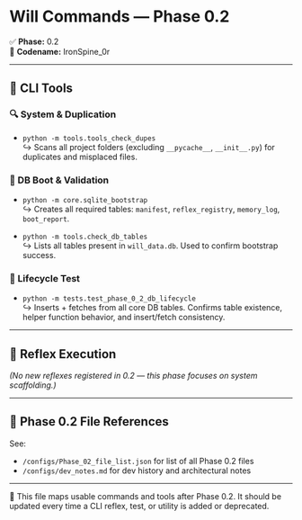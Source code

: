 # Will Commands — Phase 0.2

✅ **Phase:** 0.2  
🧠 **Codename:** IronSpine_0r

---

## 🧰 CLI Tools

### 🔍 System & Duplication
- `python -m tools.tools_check_dupes`  
  ↪️ Scans all project folders (excluding `__pycache__`, `__init__.py`) for duplicates and misplaced files.

### 🧱 DB Boot & Validation
- `python -m core.sqlite_bootstrap`  
  ↪️ Creates all required tables: `manifest`, `reflex_registry`, `memory_log`, `boot_report`.

- `python -m tools.check_db_tables`  
  ↪️ Lists all tables present in `will_data.db`. Used to confirm bootstrap success.

### 🧪 Lifecycle Test
- `python -m tests.test_phase_0_2_db_lifecycle`  
  ↪️ Inserts + fetches from all core DB tables. Confirms table existence, helper function behavior, and insert/fetch consistency.

---

## 🧪 Reflex Execution
_(No new reflexes registered in 0.2 — this phase focuses on system scaffolding.)_

---

## 📁 Phase 0.2 File References
See:
- `/configs/Phase_02_file_list.json` for list of all Phase 0.2 files
- `/configs/dev_notes.md` for dev history and architectural notes

---

💬 This file maps usable commands and tools after Phase 0.2. It should be updated every time a CLI reflex, test, or utility is added or deprecated.
